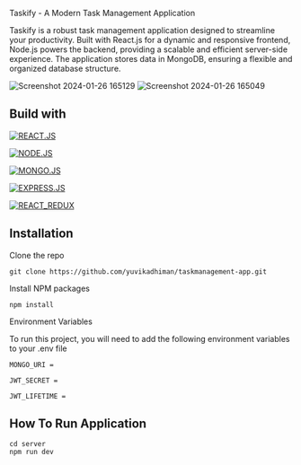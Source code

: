 Taskify - A Modern Task Management Application

Taskify is a robust task management application designed to streamline your productivity. Built with React.js for a dynamic and responsive frontend, Node.js powers the backend, 
providing a scalable and efficient server-side experience. The application stores data in MongoDB, ensuring a flexible and organized database structure.


![Screenshot 2024-01-26 165129](https://github.com/yuvikadhiman/taskmanagement-app/assets/98342858/35b5f6ec-a5d6-4bcc-8101-9dfa309ae451)
![Screenshot 2024-01-26 165049](https://github.com/yuvikadhiman/taskmanagement-app/assets/98342858/9c2dc93a-45e3-4442-8c04-5736ddb42df6)



## Build with

[![REACT.JS](https://img.shields.io/badge/REACT.JS-green.svg)](https://react.dev/)

[![NODE.JS](https://img.shields.io/badge/NODE.JS-purple.svg)](https://nodejs.org/en)

[![MONGO.JS](https://img.shields.io/badge/MONGO_DB-red.svg)]( https://www.mongodb.com/)

[![EXPRESS.JS](https://img.shields.io/badge/EXPRESS.JS-blue.svg)](https://expressjs.com/)

[![REACT_REDUX](https://img.shields.io/badge/REACT_REDUX-yellow.svg)](https://react-redux.js.org/)


## Installation

Clone the repo
```
git clone https://github.com/yuvikadhiman/taskmanagement-app.git
```
Install NPM packages
```
npm install
```
Environment Variables

To run this project, you will need to add the following environment variables to your .env file

`MONGO_URI =`

`JWT_SECRET =`

`JWT_LIFETIME =`

## How To Run Application
```
cd server
npm run dev
```
